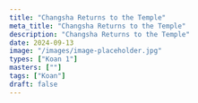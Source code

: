 ```yaml
---
title: "Changsha Returns to the Temple"
meta_title: "Changsha Returns to the Temple"
description: "Changsha Returns to the Temple"
date: 2024-09-13
image: "/images/image-placeholder.jpg"
types: ["Koan 1"]
masters: [""]
tags: ["Koan"]
draft: false
---
```








